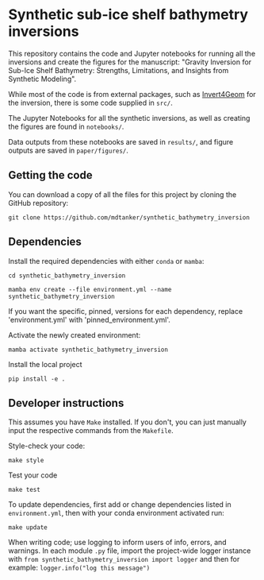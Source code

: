 # Synthetic sub-ice shelf bathymetry inversions

This repository contains the code and Jupyter notebooks for running all the inversions and create the figures for the manuscript: "Gravity Inversion for Sub-Ice Shelf Bathymetry: Strengths, Limitations, and Insights from Synthetic Modeling".

While most of the code is from external packages, such as [Invert4Geom](https://github.com/mdtanker/invert4geom) for the inversion, there is some code supplied in `src/`.

The Jupyter Notebooks for all the synthetic inversions, as well as creating the figures are found in `notebooks/`.

Data outputs from these notebooks are saved in `results/`, and figure outputs are saved in `paper/figures/`.

## Getting the code

You can download a copy of all the files for this project by cloning the GitHub repository:

    git clone https://github.com/mdtanker/synthetic_bathymetry_inversion

## Dependencies

Install the required dependencies with either `conda` or `mamba`:

    cd synthetic_bathymetry_inversion

    mamba env create --file environment.yml --name synthetic_bathymetry_inversion

If you want the specific, pinned, versions for each dependency, replace 'environment.yml' with 'pinned_environment.yml'.

Activate the newly created environment:

    mamba activate synthetic_bathymetry_inversion

Install the local project

    pip install -e .


## Developer instructions

This assumes you have `Make` installed. If you don't, you can just manually input the respective commands from the `Makefile`.

Style-check your code:

    make style

Test your code

    make test

To update dependencies, first add or change dependencies listed in `environment.yml`, then with your conda environment activated run:

    make update

When writing code; use logging to inform users of info, errors, and warnings. In each module `.py` file, import the project-wide logger instance with `from synthetic_bathymetry_inversion import logger` and then for example: `logger.info("log this message")`
